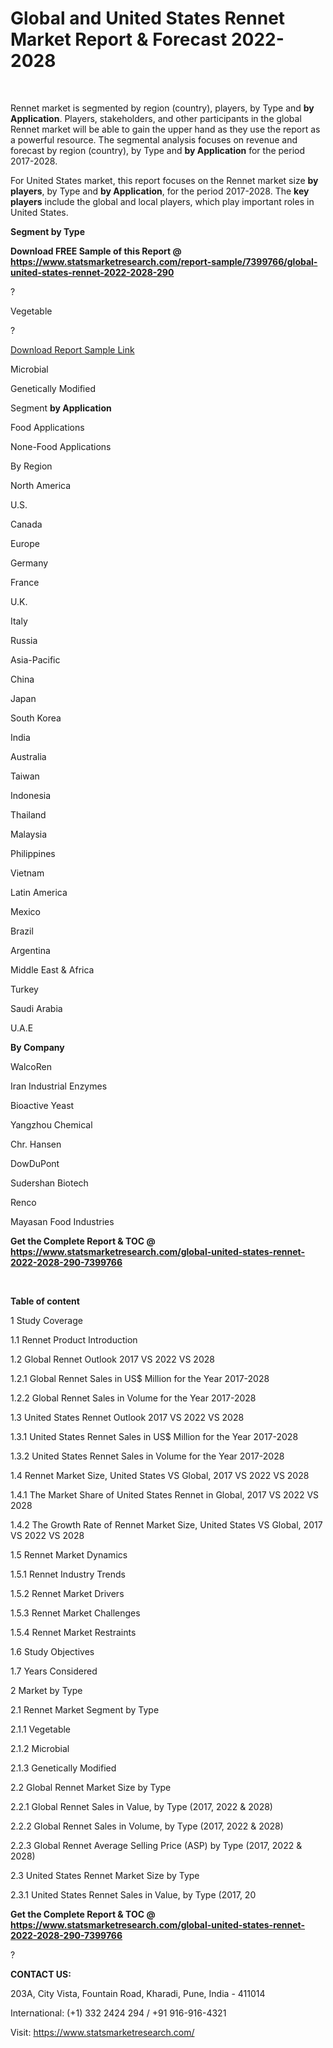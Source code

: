 <h1>Global and United States Rennet Market Report & Forecast 2022-2028</h1><br/><p>Rennet market is segmented by region (country), players, by Type and <strong>by Application</strong>. Players, stakeholders, and other participants in the global Rennet market will be able to gain the upper hand as they use the report as a powerful resource. The segmental analysis focuses on revenue and forecast by region (country), by Type and <strong>by Application</strong> for the period 2017-2028.</p>
 
 
 
 <p>For United States market, this report focuses on the Rennet market size <strong>by players</strong>, by Type and <strong>by Application</strong>, for the period 2017-2028. The <strong>key players</strong> include the global and local players, which play important roles in United States.</p>
 
 
 
 <p><strong>Segment by Type</strong></p>
 
 
 
 <div><b>Download FREE Sample of this Report @ <a href="https://www.statsmarketresearch.com/download-free-sample/7399766/global-united-states-rennet-2022-2028-290">https://www.statsmarketresearch.com/report-sample/7399766/global-united-states-rennet-2022-2028-290</a></b></div>
 
 
 
 <p>? </p>
 
 
 
 <p>Vegetable</p>
 
 
 
 <p>? </p>
 
 
 
 <p><a href="https://www.statsmarketresearch.com/download-free-sample/7399766/global-united-states-rennet-2022-2028-290">Download Report Sample Link</a></p>
 
 
 
 <p>Microbial</p>
 
 
 
 <p>Genetically Modified</p>
 
 
 
 <p>Segment <strong>by Application</strong></p>
 
 
 
 <p>Food Applications</p>
 
 
 
 <p>None-Food Applications</p>
 
 
 
 <p>By Region</p>
 
 
 
 <p>North America</p>
 
 
 
 <p>U.S.</p>
 
 
 
 <p>Canada</p>
 
 
 
 <p>Europe</p>
 
 
 
 <p>Germany</p>
 
 
 
 <p>France</p>
 
 
 
 <p>U.K.</p>
 
 
 
 <p>Italy</p>
 
 
 
 <p>Russia</p>
 
 
 
 <p>Asia-Pacific</p>
 
 
 
 <p>China</p>
 
 
 
 <p>Japan</p>
 
 
 
 <p>South Korea</p>
 
 
 
 <p>India</p>
 
 
 
 <p>Australia</p>
 
 
 
 <p>Taiwan</p>
 
 
 
 <p>Indonesia</p>
 
 
 
 <p>Thailand</p>
 
 
 
 <p>Malaysia</p>
 
 
 
 <p>Philippines</p>
 
 
 
 <p>Vietnam</p>
 
 
 
 <p>Latin America</p>
 
 
 
 <p>Mexico</p>
 
 
 
 <p>Brazil</p>
 
 
 
 <p>Argentina</p>
 
 
 
 <p>Middle East & Africa</p>
 
 
 
 <p>Turkey</p>
 
 
 
 <p>Saudi Arabia</p>
 
 
 
 <p>U.A.E</p>
 
 
 
 <p><strong>By Company</strong></p>
 
 
 
 <p>WalcoRen</p>
 
 
 
 <p>Iran Industrial Enzymes</p>
 
 
 
 <p>Bioactive Yeast</p>
 
 
 
 <p>Yangzhou Chemical</p>
 
 
 
 <p>Chr. Hansen</p>
 
 
 
 <p>DowDuPont</p>
 
 
 
 <p>Sudershan Biotech</p>
 
 
 
 <p>Renco</p>
 
 
 
 <p>Mayasan Food Industries</p>
 
 
 
 <div><b>Get the Complete Report & TOC @ <a href="https://www.statsmarketresearch.com/global-united-states-rennet-2022-2028-290-7399766">https://www.statsmarketresearch.com/global-united-states-rennet-2022-2028-290-7399766</a></b></div>
 
 
 
 <p><br />
 
 <b>Table of content</b></p>
 
 
 
 <p>1 Study Coverage<br />
 
 1.1 Rennet Product Introduction<br />
 
 1.2 Global Rennet Outlook 2017 VS 2022 VS 2028<br />
 
 1.2.1 Global Rennet Sales in US$ Million for the Year 2017-2028<br />
 
 1.2.2 Global Rennet Sales in Volume for the Year 2017-2028<br />
 
 1.3 United States Rennet Outlook 2017 VS 2022 VS 2028<br />
 
 1.3.1 United States Rennet Sales in US$ Million for the Year 2017-2028<br />
 
 1.3.2 United States Rennet Sales in Volume for the Year 2017-2028<br />
 
 1.4 Rennet Market Size, United States VS Global, 2017 VS 2022 VS 2028<br />
 
 1.4.1 The Market Share of United States Rennet in Global, 2017 VS 2022 VS 2028<br />
 
 1.4.2 The Growth Rate of Rennet Market Size, United States VS Global, 2017 VS 2022 VS 2028<br />
 
 1.5 Rennet Market Dynamics<br />
 
 1.5.1 Rennet Industry Trends<br />
 
 1.5.2 Rennet Market Drivers<br />
 
 1.5.3 Rennet Market Challenges<br />
 
 1.5.4 Rennet Market Restraints<br />
 
 1.6 Study Objectives<br />
 
 1.7 Years Considered<br />
 
 2 Market by Type<br />
 
 2.1 Rennet Market Segment by Type<br />
 
 2.1.1 Vegetable<br />
 
 2.1.2 Microbial<br />
 
 2.1.3 Genetically Modified<br />
 
 2.2 Global Rennet Market Size by Type<br />
 
 2.2.1 Global Rennet Sales in Value, by Type (2017, 2022 & 2028)<br />
 
 2.2.2 Global Rennet Sales in Volume, by Type (2017, 2022 & 2028)<br />
 
 2.2.3 Global Rennet Average Selling Price (ASP) by Type (2017, 2022 & 2028)<br />
 
 2.3 United States Rennet Market Size by Type<br />
 
 2.3.1 United States Rennet Sales in Value, by Type (2017, 20</p>
 
 
 
 <div><b>Get the Complete Report & TOC @ <a href="https://www.statsmarketresearch.com/global-united-states-rennet-2022-2028-290-7399766">https://www.statsmarketresearch.com/global-united-states-rennet-2022-2028-290-7399766</a></b></div>
 
 
 
 <p>? </p>
 
 
 
 <p><b>CONTACT US:</b><br />
 
 203A, City Vista, Fountain Road, Kharadi, Pune, India - 411014<br />
 
 International: (+1) 332 2424 294 / +91 916-916-4321<br />
 
 Visit: <a href="https://www.statsmarketresearch.com/">https://www.statsmarketresearch.com/</a></p>